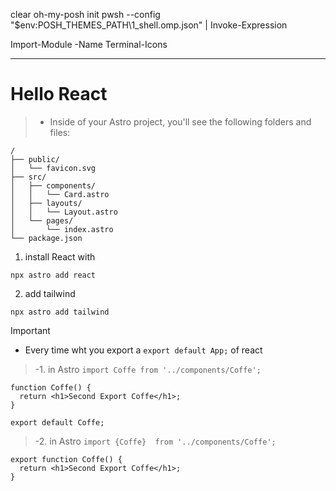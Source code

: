 clear
oh-my-posh init pwsh --config "$env:POSH_THEMES_PATH\1_shell.omp.json" | Invoke-Expression

Import-Module -Name Terminal-Icons


---------------
# Hello React

>- Inside of your Astro project, you'll see the following folders and files:

```text
/
├── public/
│   └── favicon.svg
├── src/
│   ├── components/
│   │   └── Card.astro
│   ├── layouts/
│   │   └── Layout.astro
│   └── pages/
│       └── index.astro
└── package.json
```
1. install React with
```
npx astro add react  
```

2. add tailwind
```
npx astro add tailwind
```
> [!IMPORTANT]
>- Every time wht you export a `export default App;` of react

>-1. in Astro `import Coffe from '../components/Coffe';`
```
function Coffe() {
  return <h1>Second Export Coffe</h1>;
}

export default Coffe;
```
>-2. in Astro `import {Coffe}  from '../components/Coffe';`
```
export function Coffe() {
  return <h1>Second Export Coffe</h1>;
}
```
